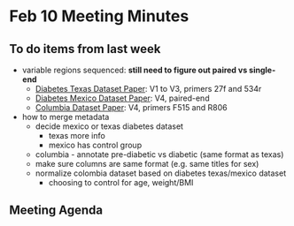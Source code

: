 # Feb 10 Meeting Minutes

## To do items from last week
* variable regions sequenced: **still need to figure out paired vs single-end**
    * [Diabetes Texas Dataset Paper](https://link.springer.com/article/10.1186/s40168-015-0072-y#MOESM1): V1 to V3, primers 27f and 534r
    * [Diabetes Mexico Dataset Paper](https://journals.plos.org/plosone/article?id=10.1371/journal.pone.0251245): V4, paired-end
    * [Columbia Dataset Paper](https://pubmed.ncbi.nlm.nih.gov/30054529/): V4, primers F515 and R806
* how to merge metadata
    * decide mexico or texas diabetes dataset
        * texas more info
        * mexico has control group
    * columbia - annotate pre-diabetic vs diabetic (same format as texas)
    * make sure columns are same format (e.g. same titles for sex)
    * normalize colombia dataset based on diabetes texas/mexico dataset
        * choosing to control for age, weight/BMI
     
## Meeting Agenda
